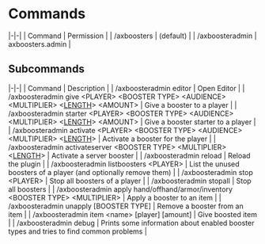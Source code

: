 # Commands

|-|-|
| Command | Permission |
| /axboosters | (default) |
| /axboosteradmin | axboosters.admin |

## Subcommands

|-|-|
| Command | Description |
| /axboosteradmin editor | Open Editor |
| /axboosteradmin give &lt;PLAYER> &lt;BOOSTER TYPE> &lt;AUDIENCE> &lt;MULTIPLIER> &lt;[LENGTH](AxBoosters-Booster-Length.md)> &lt;AMOUNT> | Give a booster to a player |
| /axboosteradmin starter &lt;PLAYER> &lt;BOOSTER TYPE> &lt;AUDIENCE> &lt;MULTIPLIER> &lt;[LENGTH](AxBoosters-Booster-Length.md)> &lt;AMOUNT> | Give a booster starter to a player |
| /axboosteradmin activate &lt;PLAYER> &lt;BOOSTER TYPE> &lt;AUDIENCE> &lt;MULTIPLIER> &lt;[LENGTH](AxBoosters-Booster-Length.md)> | Activate a booster for the player |
| /axboosteradmin activateserver &lt;BOOSTER TYPE> &lt;MULTIPLIER> &lt;[LENGTH](AxBoosters-Booster-Length.md)> | Activate a server booster |
| /axboosteradmin reload | Reload the plugin |
| /axboosteradmin listboosters &lt;PLAYER> | List the unused boosters of a player (and optionally remove them) |
| /axboosteradmin stop &lt;PLAYER> | Stop all boosters of a player |
| /axboosteradmin stopall | Stop all boosters |
| /axboosteradmin apply hand/offhand/armor/inventory &lt;BOOSTER TYPE> &lt;MULTIPLIER> | Apply a booster to an item |
| /axboosteradmin unapply [BOOSTER TYPE] | Remove a booster from an item |
| /axboosteradmin item &lt;name> [player] [amount] | Give boosted item |
| /axboosteradmin debug | Prints some information about enabled booster types and tries to find common problems |